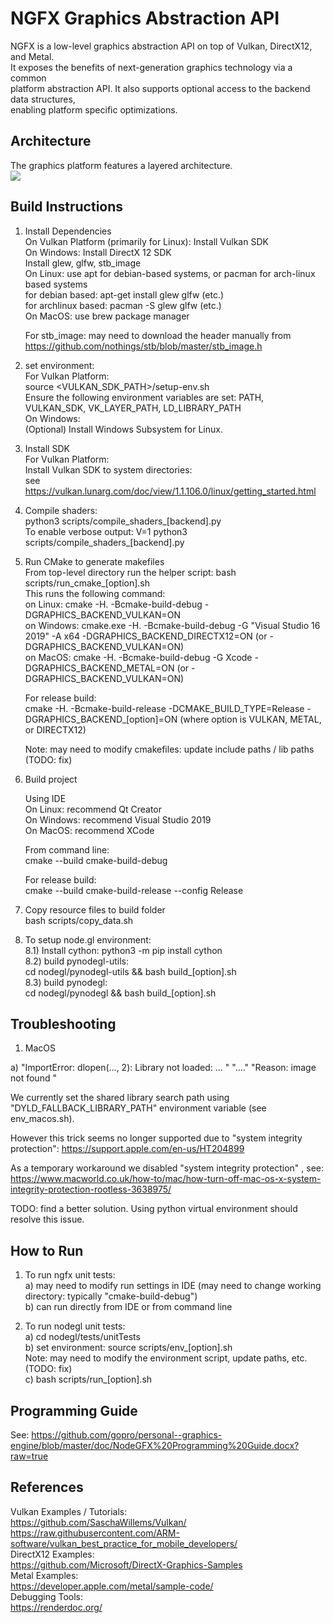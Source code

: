 # NGFX Graphics Abstraction API  
NGFX is a low-level graphics abstraction API on top of Vulkan, DirectX12, and Metal.  
It exposes the benefits of next-generation graphics technology via a common  
platform abstraction API.  It also supports optional access to the backend data structures,  
enabling platform specific optimizations.  

## Architecture  

The graphics platform features a layered architecture.  
<img src="doc/NodeGFX-High Level Architecture.svg">  

## Build Instructions  

1) Install Dependencies    
   On Vulkan Platform (primarily for Linux): Install Vulkan SDK  
   On Windows: Install DirectX 12 SDK  
   Install glew, glfw, stb_image  
   On Linux: use apt for debian-based systems, or pacman for arch-linux based systems  
   	for debian based: apt-get install glew glfw (etc.)  
	for archlinux based: pacman -S glew glfw (etc.)  
   On MacOS: use brew package manager  
   
   For stb_image: may need to download the header manually from https://github.com/nothings/stb/blob/master/stb_image.h  
   
2) set environment:  
	For Vulkan Platform:  
		source <VULKAN_SDK_PATH>/setup-env.sh  
		Ensure the following environment variables are set: PATH, VULKAN_SDK, VK_LAYER_PATH, LD_LIBRARY_PATH  
	On Windows:  
		(Optional) Install Windows Subsystem for Linux.  

3) Install SDK  
	For Vulkan Platform:  
		Install Vulkan SDK to system directories:  
		see https://vulkan.lunarg.com/doc/view/1.1.106.0/linux/getting_started.html  
		
4) Compile shaders:  
	python3 scripts/compile_shaders_[backend].py  
	To enable verbose output: V=1 python3 scripts/compile_shaders_[backend].py  
	 
5) Run CMake to generate makefiles  
	From top-level directory run the helper script: bash scripts/run_cmake_[option].sh  
	This runs the following command:  
		on Linux: cmake -H. -Bcmake-build-debug -DGRAPHICS_BACKEND_VULKAN=ON  
		on Windows: cmake.exe -H. -Bcmake-build-debug -G "Visual Studio 16 2019" -A x64 -DGRAPHICS_BACKEND_DIRECTX12=ON (or -DGRAPHICS_BACKEND_VULKAN=ON)  
		on MacOS: cmake -H. -Bcmake-build-debug -G Xcode -DGRAPHICS_BACKEND_METAL=ON (or -DGRAPHICS_BACKEND_VULKAN=ON)  
	
	For release build:  
	cmake -H. -Bcmake-build-release -DCMAKE_BUILD_TYPE=Release -DGRAPHICS_BACKEND_[option]=ON (where option is VULKAN, METAL, or DIRECTX12)  
	
	Note: may need to modify cmakefiles: update include paths / lib paths (TODO: fix)  
6)  Build project  

	Using IDE  
	On Linux: recommend Qt Creator  
	On Windows: recommend Visual Studio 2019  
	On MacOS: recommend XCode  
	
	From command line:  
	cmake --build cmake-build-debug  
	
	For release build:  
	cmake --build cmake-build-release --config Release  
	
7) Copy resource files to build folder  
	bash scripts/copy_data.sh  

8) To setup node.gl environment:  
    8.1) Install cython: python3 -m pip install cython  
    8.2) build pynodegl-utils:  
    	cd nodegl/pynodegl-utils && bash build_[option].sh  
    8.3) build pynodegl:  
        cd nodegl/pynodegl && bash build_[option].sh  

## Troubleshooting

1) MacOS  

a) "ImportError: dlopen(..., 2): Library not loaded: ...  "
  "...."
  "Reason: image not found  "
 
  We currently set the shared library search path using "DYLD_FALLBACK_LIBRARY_PATH" environment variable (see env_macos.sh).  
  
  However this trick seems no longer supported due to "system integrity protection": https://support.apple.com/en-us/HT204899  
  
  As a temporary workaround we disabled "system integrity protection" , see: https://www.macworld.co.uk/how-to/mac/how-turn-off-mac-os-x-system-integrity-protection-rootless-3638975/  
  
  TODO: find a better solution.  Using python virtual environment should resolve this issue.  

## How to Run  

1) To run ngfx unit tests:  
  a) may need to modify run settings in IDE (may need to change working directory: typically "cmake-build-debug")  
  b) can run directly from IDE or from command line  
  
1) To run nodegl unit tests:  
    a) cd nodegl/tests/unitTests  
    b) set environment: source scripts/env_[option].sh  
	Note: may need to modify the environment script, update paths, etc.  (TODO: fix)  
    c) bash scripts/run_[option].sh  

## Programming Guide  
See: https://github.com/gopro/personal--graphics-engine/blob/master/doc/NodeGFX%20Programming%20Guide.docx?raw=true  


## References  

Vulkan Examples / Tutorials:   
	https://github.com/SaschaWillems/Vulkan/  
	https://raw.githubusercontent.com/ARM-software/vulkan_best_practice_for_mobile_developers/  
DirectX12 Examples:  
	https://github.com/Microsoft/DirectX-Graphics-Samples  
Metal Examples:  
	https://developer.apple.com/metal/sample-code/  
Debugging Tools:  
	https://renderdoc.org/  
